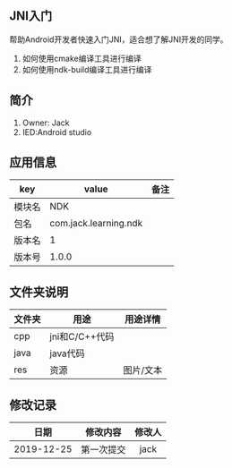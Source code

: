 ## JNI入门
帮助Android开发者快速入门JNI，适合想了解JNI开发的同学。
1. 如何使用cmake编译工具进行编译
2. 如何使用ndk-build编译工具进行编译

## 简介 ##
1. Owner: Jack
2. IED:Android studio

## 应用信息 ##
| key| value| 备注|
| ------ |  ------  | :-: |
| 模块名 | NDK| |
| 包名 | com.jack.learning.ndk| |
| 版本名 | 1| |
| 版本号 | 1.0.0| |

## 文件夹说明 ##
| 文件夹| 用途| 用途详情 |
| ------ |  ------  | ------ |
| cpp | jni和C/C++代码 |  |
| java | java代码 |  |
| res | 资源 | 图片/文本 |

## 修改记录
| 日期| 修改内容| 修改人|
| :-: | :-: | :-: |
| 2019-12-25 | 第一次提交| jack|
